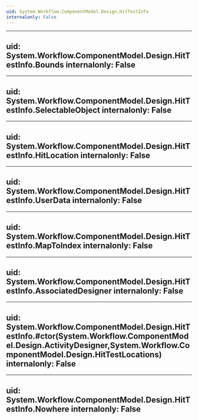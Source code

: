 ```yaml
---
uid: System.Workflow.ComponentModel.Design.HitTestInfo
internalonly: False
---
```


---
uid: System.Workflow.ComponentModel.Design.HitTestInfo.Bounds
internalonly: False
---

---
uid: System.Workflow.ComponentModel.Design.HitTestInfo.SelectableObject
internalonly: False
---

---
uid: System.Workflow.ComponentModel.Design.HitTestInfo.HitLocation
internalonly: False
---

---
uid: System.Workflow.ComponentModel.Design.HitTestInfo.UserData
internalonly: False
---

---
uid: System.Workflow.ComponentModel.Design.HitTestInfo.MapToIndex
internalonly: False
---

---
uid: System.Workflow.ComponentModel.Design.HitTestInfo.AssociatedDesigner
internalonly: False
---

---
uid: System.Workflow.ComponentModel.Design.HitTestInfo.#ctor(System.Workflow.ComponentModel.Design.ActivityDesigner,System.Workflow.ComponentModel.Design.HitTestLocations)
internalonly: False
---

---
uid: System.Workflow.ComponentModel.Design.HitTestInfo.Nowhere
internalonly: False
---
